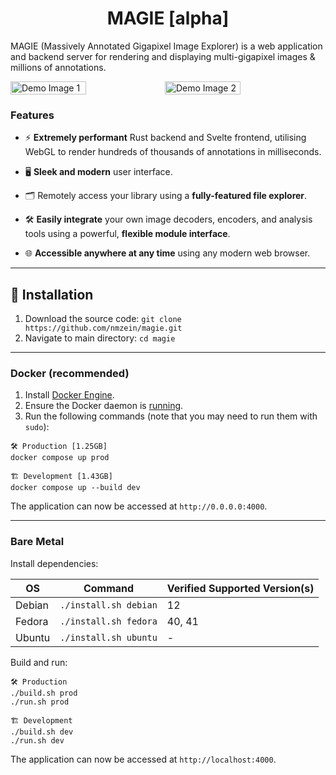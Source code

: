 <h1 align="center">
    MAGIE [alpha]
</h1>

MAGIE (Massively Annotated Gigapixel Image Explorer) is a web application and backend server for rendering and displaying multi-gigapixel images & millions of annotations.

<div style="display: flex;">
    <img width="49%" src="https://github.com/nmzein/magie/assets/67694622/694a43dd-fd48-416d-b036-fed7210d031f" alt="Demo Image 1" />
    <img width="49%" src="https://github.com/nmzein/magie/assets/67694622/102ab83d-ee10-4a21-b511-a598ac55cc50" alt="Demo Image 2" />
</div>

### Features

- ⚡️ **Extremely performant** Rust backend and Svelte frontend, utilising WebGL to render hundreds of thousands of annotations in milliseconds.

- 🖥️ **Sleek and modern** user interface.

- 🗂️ Remotely access your library using a **fully-featured file explorer**.

- 🛠️ **Easily integrate** your own image decoders, encoders, and analysis tools using a powerful, **flexible module interface**.

- 🌐 **Accessible anywhere at any time** using any modern web browser.

---

## 💽 Installation

1. Download the source code: `git clone https://github.com/nmzein/magie.git`
2. Navigate to main directory: `cd magie`

---

### Docker (recommended)

1. Install [Docker Engine](https://docs.docker.com/engine/install/).
2. Ensure the Docker daemon is [running](https://docs.docker.com/config/daemon/start/).
3. Run the following commands (note that you may need to run them with `sudo`):

```
🛠️ Production [1.25GB]
docker compose up prod

🏗️ Development [1.43GB]
docker compose up --build dev
```

The application can now be accessed at `http://0.0.0.0:4000`.

---

### Bare Metal

Install dependencies:

| OS     | Command               | Verified Supported Version(s) |
| ------ | --------------------- | ----------------------------- |
| Debian | `./install.sh debian` | 12                            |
| Fedora | `./install.sh fedora` | 40, 41                        |
| Ubuntu | `./install.sh ubuntu` | -                             |

Build and run:

```
🛠️ Production
./build.sh prod
./run.sh prod

🏗️ Development
./build.sh dev
./run.sh dev
```

The application can now be accessed at `http://localhost:4000`.

